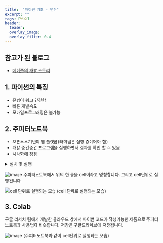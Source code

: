 ```yaml
---
title:  "파이썬 기초 - 변수"
excerpt: ""
tags: [변수]
header:
  teaser: 
  overlay_image: 
  overlay_filter: 0.4
---
```

## 참고가 된 블로그
- [메이플의 개발 스토리](https://mapled.tistory.com/entry/Jupyter-Notebook-specify-location)


## 1. 파이썬의 특징
- 문법이 쉽고 간결함
- 빠른 개발속도
- 모바일프로그래밍은 불가능

## 2. 주피터노트북
- 오픈소스기반의 웹 플랫폼(터미널은 실행 중이어야 함)
- 개발 중간중간 프로그램을 실행하면서 결과를 확인 할 수 있음
- 시각화에 장점

<details>
<summary>설치 및 실행</summary>
  
```
pip install jupyter
jupyter notebook --notebook-dir='경로입력'
```

설치 후 콘솔에서 출력된 토큰을 브라우저 주소창에 입력합니다.
매번 이렇게 주소를 입력하는 것은 번거로우므로 설정 파일을 이용하여 실행경로를 지정해줍니다.

```
jupyter notebook --generate-config
```

C:\Users\~\.jupyter 경로에 가면 jupyter_notebook_config.py 파일이 생성되어 있을 겁니다.
해당 파일을 열어 주석을 없애고 원하는 경로로 설정합니다.
</details>

![image](https://user-images.githubusercontent.com/78904413/233944444-9a8b5ddf-5fe6-4777-bd8d-c8df046dbd35.png)
주피터노트북에서 위의 한 줄을 cell이라고 명칭합니다. 그리고 cell단위로 실행됩니다.

![cell 단위로 실행되는 모습](https://user-images.githubusercontent.com/78904413/233945525-d7d269de-fe57-4633-986e-4dfecea6dee0.png)
(cell 단위로 실행되는 모습)


## 3. Colab
구글 리서치 팀에서 개발한 클라우드 상에서 파이썬 코드가 작성가능한 제품으로 주피터노트북과 사용법이 비슷합니다.
저장은 구글드라이브에 저장됩니다.

![image](https://user-images.githubusercontent.com/78904413/233948539-b7ce450a-b6aa-4e22-b8ca-a39217dc4b2c.png)
(주피터노트북과 같이 cell단위로 실행되는 모습)
